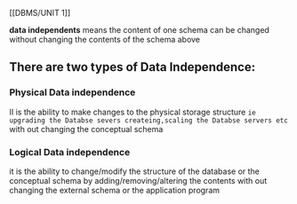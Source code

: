 [[DBMS/UNIT 1]]

**data independents**  means the content of one schema can be changed without changing the contents of the schema above  

## There are two types of Data Independence: 
### Physical Data independence
II is the ability to make changes to the  physical storage  structure `ie` `upgrading the Databse severs createing,scaling the Databse servers etc`  with out changing the conceptual schema 
### Logical Data independence 
 it is the ability to change/modify  the structure of the database or the conceptual schema   by adding/removing/altering the contents  with out changing the external schema or the application program 
 
